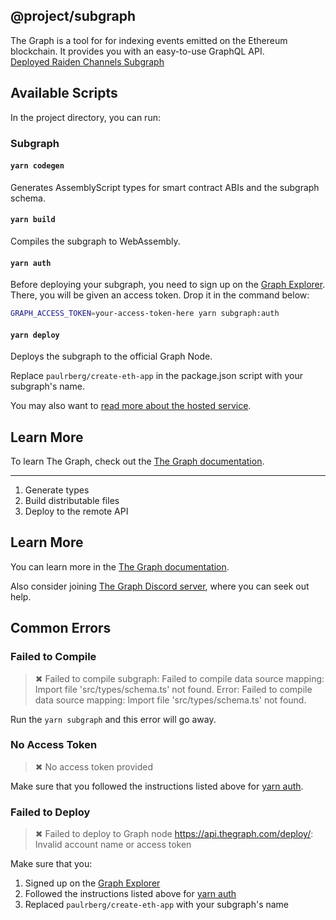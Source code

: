 ## @project/subgraph

The Graph is a tool for for indexing events emitted on the Ethereum blockchain. It provides you with an easy-to-use GraphQL API.  
[Deployed Raiden Channels Subgraph](https://thegraph.com/explorer/subgraph/r1oga/raiden-channels)

## Available Scripts

In the project directory, you can run:

### Subgraph

#### `yarn codegen`

Generates AssemblyScript types for smart contract ABIs and the subgraph schema.

#### `yarn build`

Compiles the subgraph to WebAssembly.

#### `yarn auth`

Before deploying your subgraph, you need to sign up on the
[Graph Explorer](https://thegraph.com/explorer/). There, you will be given an access token. Drop it in the command
below:

```sh
GRAPH_ACCESS_TOKEN=your-access-token-here yarn subgraph:auth
```

#### `yarn deploy`

Deploys the subgraph to the official Graph Node.<br/>

Replace `paulrberg/create-eth-app` in the package.json script with your subgraph's name.

You may also want to [read more about the hosted service](https://thegraph.com/docs/quick-start#hosted-service).

## Learn More

To learn The Graph, check out the [The Graph documentation](https://thegraph.com/docs).

---

1. Generate types
2. Build distributable files
3. Deploy to the remote API

## Learn More

You can learn more in the [The Graph documentation](https://thegraph.com/docs).<br/>

Also consider joining [The Graph Discord server](https://discord.gg/vtvv7FP), where you can seek out help.

## Common Errors

### Failed to Compile

> ✖ Failed to compile subgraph: Failed to compile data source mapping: Import file 'src/types/schema.ts' not found.
> Error: Failed to compile data source mapping: Import file 'src/types/schema.ts' not found.

Run the `yarn subgraph` and this error will go away.

### No Access Token

> ✖ No access token provided

Make sure that you followed the instructions listed above for [yarn auth](#yarn-auth).

### Failed to Deploy

> ✖ Failed to deploy to Graph node https://api.thegraph.com/deploy/: Invalid account name or access token

Make sure that you:

1. Signed up on the [Graph Explorer](https://thegraph.com/explorer)
2. Followed the instructions listed above for [yarn auth](#yarn-auth)
3. Replaced `paulrberg/create-eth-app` with your subgraph's name
